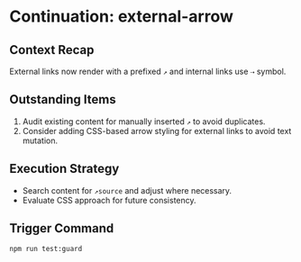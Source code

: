 # Continuation: external-arrow

## Context Recap

External links now render with a prefixed `↗` and internal links use `⇢` symbol.

## Outstanding Items

1. Audit existing content for manually inserted `↗` to avoid duplicates.
2. Consider adding CSS-based arrow styling for external links to avoid text mutation.

## Execution Strategy

- Search content for `↗source` and adjust where necessary.
- Evaluate CSS approach for future consistency.

## Trigger Command

`npm run test:guard`
